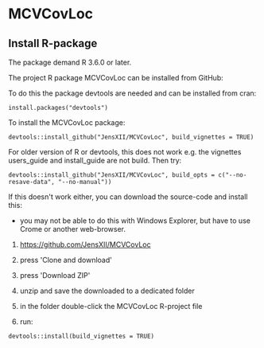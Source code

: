 # MCVCovLoc

## Install R-package

The package demand R 3.6.0 or later.

The project R package MCVCovLoc can be installed from GitHub:

To do this the package devtools are needed and can be installed from cran:
```{r eval = FALSE}
install.packages("devtools")
```

To install the MCVCovLoc package:
```{r eval = FALSE}
devtools::install_github("JensXII/MCVCovLoc", build_vignettes = TRUE)
```
For older version of R or devtools, this does not work e.g. the vignettes users_guide and install_guide are not build. Then try:
```{r eval = FALSE}
devtools::install_github("JensXII/MCVCovLoc", build_opts = c("--no-resave-data", "--no-manual"))
```

If this doesn't work either, you can download the source-code and install this:
- you may not be able to do this with Windows Explorer, but have to use Crome or another web-browser.

1. <https://github.com/JensXII/MCVCovLoc>

2. press 'Clone and download'

3. press 'Download ZIP'

4. unzip and save the downloaded to a dedicated folder

5. in the folder double-click the MCVCovLoc R-project file

6. run:
```{r eval = FALSE}
devtools::install(build_vignettes = TRUE)
```
